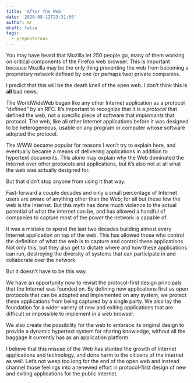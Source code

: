 ```yaml
---
title: 'After the Web'
date: '2020-08-12T23:31:00'
author: mr
draft: false
tags:
  - preposterous
---
```

You may have heard that Mozilla let 250 people go, many of them working on
critical components of the Firefox web browser. This is important because
Mozilla may be the only thing preventing the web from becoming a proprietary
network defined by one (or perhaps two) private companies.

  

I predict that this will be the death knell of the open web. I don’t think
this is **all** bad news.

  

The WorldWideWeb began like any other Internet application as a protocol
“defined” by an RFC. It’s important to recognize that it is a _protocol_ that
defined the web, not a specific piece of software that _implements_ that
protocol. The web, like all other Internet applications before it was designed
to be heterogeneous, usable on any program or computer whose software adopted
the protocol.

  

The WWW became popular for reasons I won’t try to explain here, and eventually
became a means of delivering applications in addition to hypertext documents.
This alone may explain why the Web dominated the Internet over other protocols
and applications, but it’s also not at all what the web was actually designed
for.

  

But that didn’t stop anyone from using it that way.

  

Fast-forward a couple decades and only a small percentage of Internet users
are aware of anything other than the Web; for all but these few the web is the
Internet. But this myth has done much violence to the actual potential of what
the internet can be, and has allowed a handful of companies to capture most of
the power the network is capable of.

  

It was a mistake to spend the last two decades building almost every Internet
application on top of the web. This has allowed those who control the
definition of what the web is to capture and control these applications. Not
only this, but they also get to dictate where and how these applications can
run, destroying the diversity of systems that can participate in and
collaborate over the network.

  

But it doesn’t have to be this way.

  

We have an opportunity now to revisit the protocol-first design principals
that the Internet was founded on. By defining new applications first as open
protocols that can be adopted and implemented on any system, we protect these
applications from being captured by a single party. We also lay the foundation
for a wider variety of new and exiting applications that are difficult or
impossible to implement in a web browser.

  

We also create the possibility for the web to embrace its original design to
provide a dynamic hypertext system for sharing knowledge, without all the
baggage it currently has as an application platform.

  

I believe that this misuse of the Web has stunted the growth of Internet
applications and technology, and done harm to the citizens of the internet as
well. Let’s not weep too long for the end of the open web and instead channel
those feelings into a renewed effort in protocol-first design of new and
exiting applications for the public internet.

